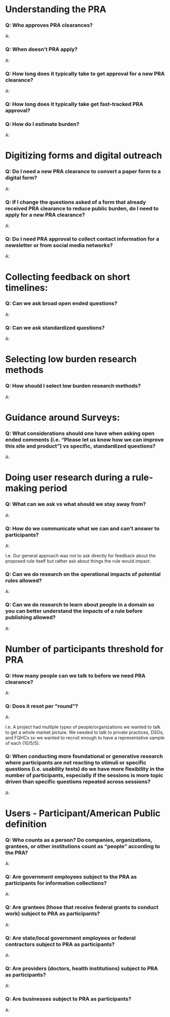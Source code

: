 ## 

# **Understanding the PRA**

### Q: Who approves PRA clearances?

A: 

### Q: When doesn’t PRA apply?

A: 

### Q: How long does it typically take to get approval for a new PRA clearance?

A: 

### Q: How long does it typically take get fast-tracked PRA approval?



### Q: How do I estimate burden?

A: 

# Digitizing forms and digital outreach

### **Q: Do I need a new PRA clearance to convert a paper form to a digital form?**

A: 

### Q: If I change the questions asked of a form that already received PRA clearance to reduce public burden, do I need to apply for a new PRA clearance?

A: 

### Q: Do I need PRA approval to collect contact information for a newsletter or  from social media networks?

A: 

# **Collecting feedback on short timelines:**

### Q: Can we ask broad open ended questions? 

A: 

### Q: Can we ask standardized questions?

A: 

# Selecting low burden research methods

### Q: How should I select low burden research methods?

A: 

# **Guidance around Surveys:**

### Q: What considerations should one have when asking open ended comments (i.e. “Please let us know how we can improve this site and product”) vs specific, standardized questions?

A: 

# **Doing user research during a rule-making period**

### Q: What can we ask vs what should we stay away from? 

A: 

### Q: How do we communicate what we can and can’t answer to participants? 

A: 

I.e. Our general approach was not to ask directly for feedback about the proposed rule itself but rather ask about things the rule would impact. 

### Q: Can we do research on the operational impacts of potential rules allowed?

A: 

### Q: Can we do research to learn about people in a domain so you can better understand the impacts of a rule before publishing allowed?

A: 

# **Number of participants threshold for PRA**

### Q: How many people can we talk to before we need PRA clearance? 

A: 

### Q: Does it reset per “round”? 

A: 

I.e. A project had multiple types of people/organizations we wanted to talk to get a whole market picture. We needed to talk to private practices, DSOs, and FQHCs so we wanted to recruit enough to have a representative sample of each (10/5/5). 

### Q: When conducting more foundational or generative research where participants are not reacting to stimuli or specific questions (i.e. usability tests) do we have more flexibility in the number of participants, especially if the sessions is more topic driven than specific questions repeated across sessions?

A: 

# **Users - Participant/American Public definition** 

### Q: Who counts as a person? Do companies, organizations, grantees, or other institutions count as “people” according to the PRA?

A: 

### Q: Are government employees subject to the PRA as participants for information collections?

A: 

### **Q: Are grantees (those that receive federal grants to conduct work) subject to PRA as participants?**

A: 

### **Q: Are state/local government employees or federal contractors subject to PRA as participants?**

A: 

### **Q: Are providers (doctors, health institutions) subject to PRA as participants?**

A: 

### **Q: Are businesses subject to PRA as participants?**

A: 




